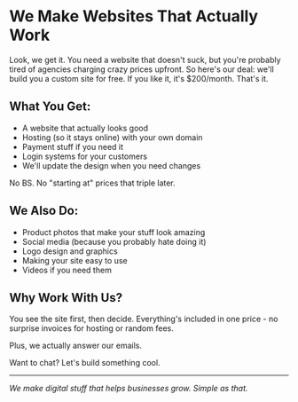 # We Make Websites That Actually Work

Look, we get it. You need a website that doesn't suck, but you're probably tired of agencies charging crazy prices upfront. So here's our deal: we'll build you a custom site for free. If you like it, it's $200/month. That's it.

## What You Get:

-   A website that actually looks good
-   Hosting (so it stays online) with your own domain
-   Payment stuff if you need it
-   Login systems for your customers
-   We'll update the design when you need changes

No BS. No "starting at" prices that triple later.

## We Also Do:

-   Product photos that make your stuff look amazing
-   Social media (because you probably hate doing it)
-   Logo design and graphics
-   Making your site easy to use
-   Videos if you need them

## Why Work With Us?

You see the site first, then decide. Everything's included in one price - no surprise invoices for hosting or random fees.

Plus, we actually answer our emails.

Want to chat? Let's build something cool.

---

_We make digital stuff that helps businesses grow. Simple as that._
